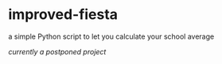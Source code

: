 # improved-fiesta
a simple Python script to let you calculate your school average 

*currently a postponed project*
